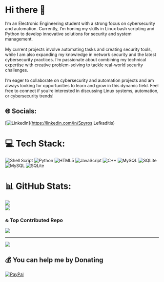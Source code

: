 

# Hi there 👋
I’m an Electronic Engineering student with a strong focus on cybersecurity and automation. Currently, I’m honing my skills in Linux bash scripting and Python to develop innovative solutions for security and system management.<br><br>My current projects involve automating tasks and creating security tools, while I am also expanding my knowledge in network security and the latest cybersecurity practices. I’m passionate about combining my technical expertise with creative problem-solving to tackle real-world security challenges.<br><br>I’m eager to collaborate on cybersecurity and automation projects and am always looking for opportunities to learn and grow in this dynamic field. Feel free to connect if you’re interested in discussing Linux systems, automation, or cybersecurity trends!


## 🌐 Socials:
 [![LinkedIn](https://img.shields.io/badge/LinkedIn-%230077B5.svg?logo=linkedin&logoColor=white)](https://linkedin.com/in/Spyros Lefkaditis) 

# 💻 Tech Stack:
![Shell Script](https://img.shields.io/badge/shell_script-%23121011.svg?style=flat&logo=gnu-bash&logoColor=white) ![Python](https://img.shields.io/badge/python-3670A0?style=flat&logo=python&logoColor=ffdd54) ![HTML5](https://img.shields.io/badge/html5-%23E34F26.svg?style=flat&logo=html5&logoColor=white) ![JavaScript](https://img.shields.io/badge/javascript-%23323330.svg?style=flat&logo=javascript&logoColor=%23F7DF1E) ![C++](https://img.shields.io/badge/c++-%2300599C.svg?style=flat&logo=c%2B%2B&logoColor=white) ![MySQL](https://img.shields.io/badge/mysql-4479A1.svg?style=flat&logo=mysql&logoColor=white) ![SQLite](https://img.shields.io/badge/sqlite-%2307405e.svg?style=flat&logo=sqlite&logoColor=white) ![MySQL](https://img.shields.io/badge/mysql-4479A1.svg?style=flat&logo=mysql&logoColor=white) ![SQLite](https://img.shields.io/badge/sqlite-%2307405e.svg?style=flat&logo=sqlite&logoColor=white)
# 📊 GitHub Stats:
![](https://github-readme-stats.vercel.app/api?username=SpyrosLefkaditis&theme=radical&hide_border=false&include_all_commits=false&count_private=false)<br/>
![](https://github-readme-streak-stats.herokuapp.com/?user=SpyrosLefkaditis&theme=radical&hide_border=false)<br/>





### 🔝 Top Contributed Repo
![](https://github-contributor-stats.vercel.app/api?username=SpyrosLefkaditis&limit=5&theme=synthwave&combine_all_yearly_contributions=true)

---
[![](https://visitcount.itsvg.in/api?id=SpyrosLefkaditis&icon=0&color=0)](https://visitcount.itsvg.in)

  ## 💰 You can help me by Donating
  [![PayPal](https://img.shields.io/badge/PayPal-00457C?style=for-the-badge&logo=paypal&logoColor=white)](https://paypal.me/SpyrosLefkaditis) 

  
<!-- Proudly created with GPRM ( https://gprm.itsvg.in ) -->


<!--
**SpyrosLefkaditis/SpyrosLefkaditis** is a ✨ _special_ ✨ repository because its `README.md` (this file) appears on your GitHub profile.

Here are some ideas to get you started:

- 🔭 I’m currently working on ...
- 🌱 I’m currently learning ...
- 👯 I’m looking to collaborate on ...
- 🤔 I’m looking for help with ...
- 💬 Ask me about ...
- 📫 How to reach me: ...
- 😄 Pronouns: ...
- ⚡ Fun fact: ...
-->
